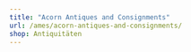 ```yaml
---
title: "Acorn Antiques and Consignments"
url: /ames/acorn-antiques-and-consignments/
shop: Antiquitäten
---
```

